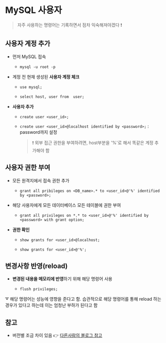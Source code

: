 # MySQL 사용자 
> 자주 사용하는 명령어는 기록하면서 점차 익숙해져야겠다 ❗

## 사용자 계정 추가
+ 먼저 MySQL 접속
   + `mysql -u root -p`   


+ 계정 전 현재 생성된 **사용자 계정 체크**
   + `use mysql;`   


   + `select host, user from  user;`
+ **사용자 추가**
   + `create user <user_id>;`
   + `create user <user_id>@localhost identified by <password>;` : password까지 설정   


      > ❗ 외부 접근 권한을 부여하려면, host부분을 '%'로 해서 똑같은 계정 추가해야 함



## 사용자 권한 부여

+ 모든 원격지에서 접속 권한 추가   

   + `grant all pribileges on <DB_name>.* to <user_id>@'%' identified by <password>;`   


+ 해당 사용자에게 모든 데이터베이스 모든 테이블에 권한 부여   

   + `grant all privileges on *.* to <user_id>@'%' identified by <password> with grant option;`

+ **권한 확인**
   + `show grants for <user_id>@localhost;`   


   + `show grants for <user_id>@'%';`
   
   
## 변경사항 반영(reload)    

+ **변경된 내용을 메모리에 반영**하기 위해 해당 명령어 사용   

   + `flush privileges;`   

➰ 해당 명령어는 성능에 영향을 준다고 함. 습관적으로 해당 명령어를 통해 reload 하는 경우가 있다고 하는데 이는 엄청난 부하가 된다고 함    

## 참고
+ 버전별 조금 차이 있음 👉 [다른사람의 블로그 참고](https://fruitdev.tistory.com/206)

